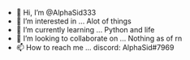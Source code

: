 - 👋 Hi, I’m @AlphaSid333
- 👀 I’m interested in ... Alot of things
- 🌱 I’m currently learning ... Python and life
- 💞️ I’m looking to collaborate on ... Nothing as of rn
- 📫 How to reach me ... discord: AlphaSid#7969


